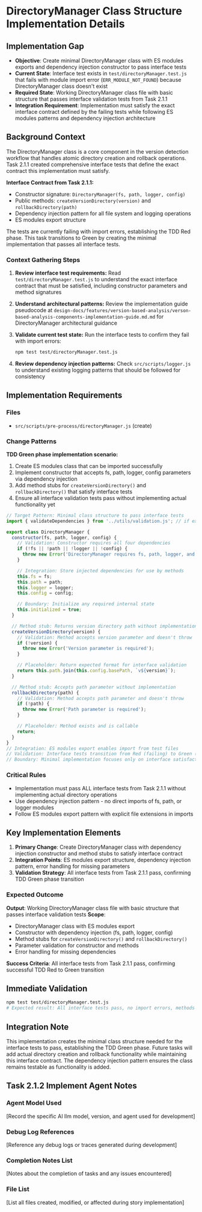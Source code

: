 # DirectoryManager Class Structure Implementation Details

## Implementation Gap

- **Objective**: Create minimal DirectoryManager class with ES modules exports and dependency injection constructor to pass interface tests
- **Current State**: Interface test exists in `test/directoryManager.test.js` that fails with module import error (`ERR_MODULE_NOT_FOUND`) because DirectoryManager class doesn't exist
- **Required State**: Working DirectoryManager class file with basic structure that passes interface validation tests from Task 2.1.1
- **Integration Requirement**: Implementation must satisfy the exact interface contract defined by the failing tests while following ES modules patterns and dependency injection architecture

## Background Context

The DirectoryManager class is a core component in the version detection workflow that handles atomic directory creation and rollback operations. Task 2.1.1 created comprehensive interface tests that define the exact contract this implementation must satisfy.

**Interface Contract from Task 2.1.1:**
- Constructor signature: `DirectoryManager(fs, path, logger, config)`
- Public methods: `createVersionDirectory(version)` and `rollbackDirectory(path)`
- Dependency injection pattern for all file system and logging operations
- ES modules export structure

The tests are currently failing with import errors, establishing the TDD Red phase. This task transitions to Green by creating the minimal implementation that passes all interface tests.

### Context Gathering Steps

1. **Review interface test requirements:**
   Read `test/directoryManager.test.js` to understand the exact interface contract that must be satisfied, including constructor parameters and method signatures

2. **Understand architectural patterns:**
   Review the implementation guide pseudocode at `design-docs/features/version-based-analysis/verson-based-analysis-components-implementation-guide.md.md` for DirectoryManager architectural guidance

3. **Validate current test state:**
   Run the interface tests to confirm they fail with import errors:
   ```bash
   npm test test/directoryManager.test.js
   ```

4. **Review dependency injection patterns:**
   Check `src/scripts/logger.js` to understand existing logging patterns that should be followed for consistency

## Implementation Requirements

### Files
- `src/scripts/pre-process/directoryManager.js` (create)

### Change Patterns

**TDD Green phase implementation scenario:**
1. Create ES modules class that can be imported successfully
2. Implement constructor that accepts fs, path, logger, config parameters via dependency injection
3. Add method stubs for `createVersionDirectory()` and `rollbackDirectory()` that satisfy interface tests
4. Ensure all interface validation tests pass without implementing actual functionality yet

```javascript
// Target Pattern: Minimal class structure to pass interface tests
import { validateDependencies } from '../utils/validation.js'; // if exists

export class DirectoryManager {
  constructor(fs, path, logger, config) {
    // Validation: Constructor requires all four dependencies
    if (!fs || !path || !logger || !config) {
      throw new Error('DirectoryManager requires fs, path, logger, and config dependencies');
    }

    // Integration: Store injected dependencies for use by methods
    this.fs = fs;
    this.path = path;
    this.logger = logger;
    this.config = config;

    // Boundary: Initialize any required internal state
    this.initialized = true;
  }

  // Method stub: Returns version directory path without implementation
  createVersionDirectory(version) {
    // Validation: Method accepts version parameter and doesn't throw
    if (!version) {
      throw new Error('Version parameter is required');
    }

    // Placeholder: Return expected format for interface validation
    return this.path.join(this.config.basePath, `v${version}`);
  }

  // Method stub: Accepts path parameter without implementation
  rollbackDirectory(path) {
    // Validation: Method accepts path parameter and doesn't throw
    if (!path) {
      throw new Error('Path parameter is required');
    }

    // Placeholder: Method exists and is callable
    return;
  }
}
// Integration: ES modules export enables import from test files
// Validation: Interface tests transition from Red (failing) to Green (passing)
// Boundary: Minimal implementation focuses only on interface satisfaction
```

### Critical Rules
- Implementation must pass ALL interface tests from Task 2.1.1 without implementing actual directory operations
- Use dependency injection pattern - no direct imports of fs, path, or logger modules
- Follow ES modules export pattern with explicit file extensions in imports

## Key Implementation Elements

1. **Primary Change**: Create DirectoryManager class with dependency injection constructor and method stubs to satisfy interface contract
2. **Integration Points**: ES modules export structure, dependency injection pattern, error handling for missing parameters
3. **Validation Strategy**: All interface tests from Task 2.1.1 pass, confirming TDD Green phase transition

### Expected Outcome

**Output**: Working DirectoryManager class file with basic structure that passes interface validation tests
**Scope**:
- DirectoryManager class with ES modules export
- Constructor with dependency injection (fs, path, logger, config)
- Method stubs for `createVersionDirectory()` and `rollbackDirectory()`
- Parameter validation for constructor and methods
- Error handling for missing dependencies

**Success Criteria**: All interface tests from Task 2.1.1 pass, confirming successful TDD Red to Green transition

## Immediate Validation

```bash
npm test test/directoryManager.test.js
# Expected result: All interface tests pass, no import errors, methods are callable
```

## Integration Note

This implementation creates the minimal class structure needed for the interface tests to pass, establishing the TDD Green phase. Future tasks will add actual directory creation and rollback functionality while maintaining this interface contract. The dependency injection pattern ensures the class remains testable as functionality is added.

## Task 2.1.2 Implement Agent Notes

### Agent Model Used
[Record the specific AI llm model, version, and agent used for development]

### Debug Log References
[Reference any debug logs or traces generated during development]

### Completion Notes List
[Notes about the completion of tasks and any issues encountered]

### File List
[List all files created, modified, or affected during story implementation]